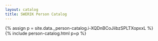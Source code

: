 ```yaml
---
layout: catalog
title: SWERIK Person Catalog
---
```

{% assign p = site.data._person-catalog.i-XQDnBCoJiibzSPLTXopxxL %}
{% include person-catalog.html p=p %}

